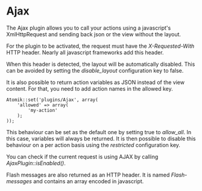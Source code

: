 
# Ajax

The Ajax plugin allows you to call your actions using a javascript's XmlHttpRequest and sending back
json or the view without the layout.

For the plugin to be activated, the request must have the *X-Requested-With* HTTP header.
Nearly all javascript frameworks add this header.

When this header is detected, the layout will be automatically disabled. This can be avoided by setting
the *disable\_layout* configuration key to false.

It is also possible to return action variables as JSON instead of the view content. For that, you need
to add action names in the allowed key.

    Atomik::set('plugins/Ajax', array(
	    'allowed' => array(
		    'my-action'
	    );
    ));

This behaviour can be set as the default one by setting true to *allow\_all*.
In this case, variables will always be returned. It is then possible to disable this behaviour on a per
action basis using the *restricted* configuration key.

You can check if the current request is using AJAX by calling *AjaxPlugin::isEnabled()*.

Flash messages are also returned as an HTTP header. It is named *Flash-messages* and contains
an array encoded in javascript.

